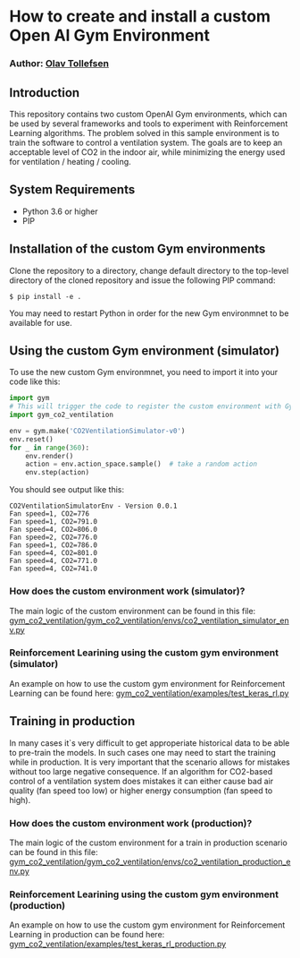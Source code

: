 # How to create and install a custom Open AI Gym Environment

### Author: [Olav Tollefsen](https://www.linkedin.com/in/olavtollefsen/)

## Introduction

This repository contains two custom OpenAI Gym environments, which can be used by several frameworks and tools to experiment with Reinforcement Learning algorithms. The problem solved in this sample environment is to train the software to control a ventilation system. The goals are to keep an acceptable level of CO2 in the indoor air, while minimizing the energy used for ventilation / heating / cooling.

## System Requirements

- Python 3.6 or higher
- PIP

## Installation of the custom Gym environments

Clone the repository to a directory, change default directory to the top-level directory of the cloned repository and issue the following PIP command:

```
$ pip install -e .
```

You may need to restart Python in order for the new Gym environmnet to be available for use.

## Using the custom Gym environment (simulator)

To use the new custom Gym environmnet, you need to import it into your code like this:

```python
import gym
# This will trigger the code to register the custom environment with Gym
import gym_co2_ventilation 

env = gym.make('CO2VentilationSimulator-v0')
env.reset()
for _ in range(360):
    env.render()
    action = env.action_space.sample()  # take a random action
    env.step(action) 
```

You should see output like this:
```
CO2VentilationSimulatorEnv - Version 0.0.1
Fan speed=1, CO2=776
Fan speed=1, CO2=791.0
Fan speed=4, CO2=806.0
Fan speed=2, CO2=776.0
Fan speed=1, CO2=786.0
Fan speed=4, CO2=801.0
Fan speed=4, CO2=771.0
Fan speed=4, CO2=741.0
```

### How does the custom environment work (simulator)?

The main logic of the custom environment can be found in this file: [gym_co2_ventilation/gym_co2_ventilation/envs/co2_ventilation_simulator_env.py](https://github.com/olavt/gym_co2_ventilation/blob/master/gym_co2_ventilation/envs/co2_ventilation_simulator_env.py)

### Reinforcement Learining using the custom gym environment (simulator)

An example on how to use the custom gym environment for Reinforcement Learning can be found here: [gym_co2_ventilation/examples/test_keras_rl.py](https://github.com/olavt/gym_co2_ventilation/blob/master/examples/test_keras_rl.py)

## Training in production

In many cases it`s very difficult to get approperiate historical data to be able to pre-train the models. In such cases one may need to start the training while in production. It is very important that the scenario allows for mistakes without too large negative consequence. If an algorithm for CO2-based control of a ventilation system does mistakes it can either cause bad air quality (fan speed too low) or higher energy consumption (fan speed to high).

### How does the custom environment work (production)?

The main logic of the custom environment for a train in production scenario can be found in this file: [gym_co2_ventilation/gym_co2_ventilation/envs/co2_ventilation_production_env.py](https://github.com/olavt/gym_co2_ventilation/blob/master/gym_co2_ventilation/envs/co2_ventilation_production_env.py)

### Reinforcement Learining using the custom gym environment (production)

An example on how to use the custom gym environment for Reinforcement Learning in production can be found here: [gym_co2_ventilation/examples/test_keras_rl_production.py](https://github.com/olavt/gym_co2_ventilation/blob/master/examples/test_keras_rl_production.py)


